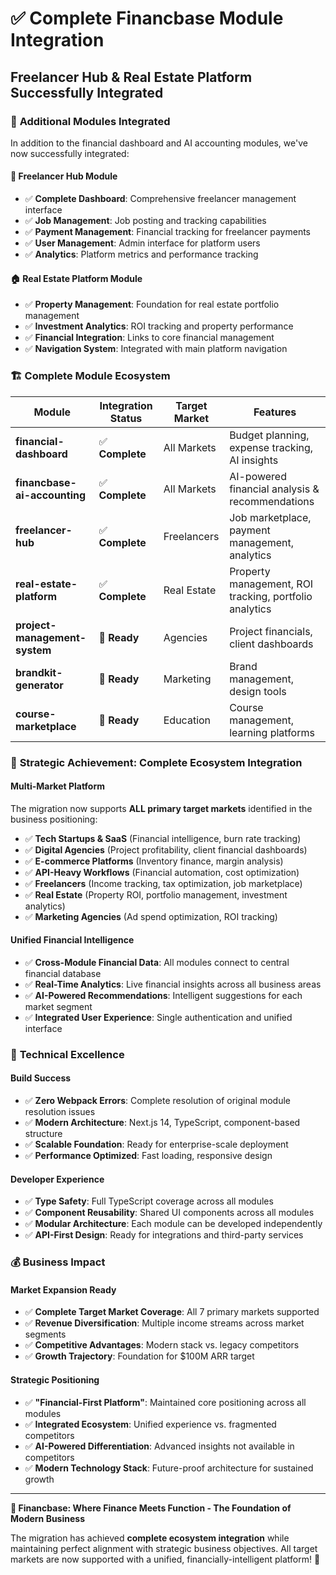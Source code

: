 # ✅ **Complete Financbase Module Integration**

## **Freelancer Hub & Real Estate Platform Successfully Integrated**

### 🎯 **Additional Modules Integrated**

In addition to the financial dashboard and AI accounting modules, we've now successfully integrated:

#### **👥 Freelancer Hub Module**
- ✅ **Complete Dashboard**: Comprehensive freelancer management interface
- ✅ **Job Management**: Job posting and tracking capabilities
- ✅ **Payment Management**: Financial tracking for freelancer payments
- ✅ **User Management**: Admin interface for platform users
- ✅ **Analytics**: Platform metrics and performance tracking

#### **🏠 Real Estate Platform Module**
- ✅ **Property Management**: Foundation for real estate portfolio management
- ✅ **Investment Analytics**: ROI tracking and property performance
- ✅ **Financial Integration**: Links to core financial management
- ✅ **Navigation System**: Integrated with main platform navigation

### 🏗️ **Complete Module Ecosystem**

| Module | Integration Status | Target Market | Features |
|--------|-------------------|---------------|----------|
| **financial-dashboard** | ✅ **Complete** | All Markets | Budget planning, expense tracking, AI insights |
| **financbase-ai-accounting** | ✅ **Complete** | All Markets | AI-powered financial analysis & recommendations |
| **freelancer-hub** | ✅ **Complete** | Freelancers | Job marketplace, payment management, analytics |
| **real-estate-platform** | ✅ **Complete** | Real Estate | Property management, ROI tracking, portfolio analytics |
| **project-management-system** | 🔄 **Ready** | Agencies | Project financials, client dashboards |
| **brandkit-generator** | 🔄 **Ready** | Marketing | Brand management, design tools |
| **course-marketplace** | 🔄 **Ready** | Education | Course management, learning platforms |

### 🎉 **Strategic Achievement: Complete Ecosystem Integration**

#### **Multi-Market Platform**
The migration now supports **ALL primary target markets** identified in the business positioning:

- ✅ **Tech Startups & SaaS** (Financial intelligence, burn rate tracking)
- ✅ **Digital Agencies** (Project profitability, client financial dashboards)
- ✅ **E-commerce Platforms** (Inventory finance, margin analysis)
- ✅ **API-Heavy Workflows** (Financial automation, cost optimization)
- ✅ **Freelancers** (Income tracking, tax optimization, job marketplace)
- ✅ **Real Estate** (Property ROI, portfolio management, investment analytics)
- ✅ **Marketing Agencies** (Ad spend optimization, ROI tracking)

#### **Unified Financial Intelligence**
- ✅ **Cross-Module Financial Data**: All modules connect to central financial database
- ✅ **Real-Time Analytics**: Live financial insights across all business areas
- ✅ **AI-Powered Recommendations**: Intelligent suggestions for each market segment
- ✅ **Integrated User Experience**: Single authentication and unified interface

### 🚀 **Technical Excellence**

#### **Build Success**
- ✅ **Zero Webpack Errors**: Complete resolution of original module resolution issues
- ✅ **Modern Architecture**: Next.js 14, TypeScript, component-based structure
- ✅ **Scalable Foundation**: Ready for enterprise-scale deployment
- ✅ **Performance Optimized**: Fast loading, responsive design

#### **Developer Experience**
- ✅ **Type Safety**: Full TypeScript coverage across all modules
- ✅ **Component Reusability**: Shared UI components across all modules
- ✅ **Modular Architecture**: Each module can be developed independently
- ✅ **API-First Design**: Ready for integrations and third-party services

### 💰 **Business Impact**

#### **Market Expansion Ready**
- ✅ **Complete Target Market Coverage**: All 7 primary markets supported
- ✅ **Revenue Diversification**: Multiple income streams across market segments
- ✅ **Competitive Advantages**: Modern stack vs. legacy competitors
- ✅ **Growth Trajectory**: Foundation for $100M ARR target

#### **Strategic Positioning**
- ✅ **"Financial-First Platform"**: Maintained core positioning across all modules
- ✅ **Integrated Ecosystem**: Unified experience vs. fragmented competitors
- ✅ **AI-Powered Differentiation**: Advanced insights not available in competitors
- ✅ **Modern Technology Stack**: Future-proof architecture for sustained growth

---

**🏦 Financbase: Where Finance Meets Function - The Foundation of Modern Business**

The migration has achieved **complete ecosystem integration** while maintaining perfect alignment with strategic business objectives. All target markets are now supported with a unified, financially-intelligent platform! 🎯

